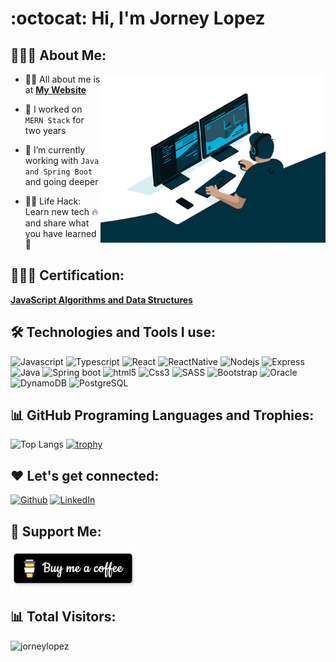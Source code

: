 <!-- <h1 align="center">Hello<img src="https://raw.githubusercontent.com/ABSphreak/ABSphreak/master/gifs/Hi.gif" width="30px"> I'm Software Engineer</h1> -->
<!-- 
<div align="center">
  <img src ="./banner.png" />
</div>

-->
# :octocat: Hi, I'm Jorney Lopez

## 👨🏻‍💻 About Me:

<img  src="./programming.gif" height="270px" align="right" />

- 🙋‍♂️ All about me is at <a href="https://jorneycr.github.io/" target="_blank">**My Website**</a>

- 🔭 I worked on `MERN Stack` for two years

- 🌱 I’m currently working with `Java and Spring Boot` and going deeper

<!-- - 💬 Ask me, If you need help 🚀 -->

- 👨‍💻 Life Hack: Learn new tech :fire: and share what you have learned :tada:

## 👨🏻‍💻 Certification:

<a href="https://www.freecodecamp.org/certification/fccac91bb0e-039e-4d04-972e-51156e8d5ce0/javascript-algorithms-and-data-structures" target="_blank">**JavaScript Algorithms and Data Structures**</a>


## 🛠️ Technologies and Tools I use:



<p>


<img alt="Javascript" src="https://img.shields.io/badge/JavaScript-323330?style=for-the-badge&logo=javascript&logoColor=F7DF1E"  height="25px"/>
<img alt="Typescript" src="https://img.shields.io/badge/Typescript-323330?style=for-the-badge&logo=Typescript&logoColor=2F74C0"  height="25px"/>
<img alt="React" src="https://img.shields.io/badge/React-20232A?style=for-the-badge&logo=react&logoColor=61DAFB" height="25px"/>
<img alt="ReactNative" src="https://img.shields.io/badge/react_native-%2320232a.svg?style=for-the-badge&logo=react&logoColor=%2361DAFB" height="25px"/>
<!-- <img alt="NextJs" src="https://img.shields.io/badge/Next-black?style=for-the-badge&logo=next.js&logoColor=white" height="25px"/> -->
  

<img alt="Nodejs" src="https://img.shields.io/badge/-Nodejs-43853d?style=flat-square&logo=Node.js&logoColor=white"  height="25px"/>
<img alt="Express" src="https://img.shields.io/badge/express.js-%23404d59.svg?style=for-the-badge&logo=express&logoColor=%2361DAFB" height="25px"/>
<!-- <img alt="NestJS" src="https://img.shields.io/badge/NestJS-black?style=for-the-badge&logo=NestJS&logoColor=white" height="25px"/> -->
  
<img alt="Java" src="https://res.cloudinary.com/practicaldev/image/fetch/s--KR6jSVNe--/c_limit%2Cf_auto%2Cfl_progressive%2Cq_auto%2Cw_880/https://img.shields.io/badge/Java-ED8B00%3Fstyle%3Dfor-the-badge%26logo%3Djava%26logoColor%3Dwhite"  height="25px"/>
<img alt="Spring boot" src="https://img.shields.io/badge/Spring boot-white?style=for-the-badge&logo=Spring boot&logoColor=green" height="25px"/>
  
<img alt="html5" src="https://img.shields.io/badge/HTML5-E34F26?style=for-the-badge&logo=html5&logoColor=white" height="25px"/>
<img alt="Css3" src="https://img.shields.io/badge/CSS3-1572B6?style=for-the-badge&logo=css3&logoColor=white" height="25px"/>
 <img alt="SASS" src="https://img.shields.io/badge/Sass-CC6699?style=for-the-badge&logo=sass&logoColor=white" height="25px"/>
<!-- <img alt="Tailwidcss" src="https://img.shields.io/badge/Tailwind_CSS-38B2AC?style=for-the-badge&logo=tailwind-css&logoColor=white" height="25px"/> -->
<img alt="Bootstrap" src="https://img.shields.io/badge/Bootstrap-563D7C?style=for-the-badge&logo=bootstrap&logoColor=white" height="25px"/>
<!--   
<img alt="C#" src="https://img.shields.io/badge/c%23-%23239120.svg?style=for-the-badge&logo=c-sharp&logoColor=white" height="25px"/>
<img alt=".Net" src="https://img.shields.io/badge/.NET-5C2D91?style=for-the-badge&logo=.net&logoColor=white" height="25px"/> -->
  
  
  
<!-- <img alt="Python" src="https://img.shields.io/badge/Python-323330?style=for-the-badge&logo=Python&logoColor=red"  height="25px"/> -->

<img alt="Oracle" src="https://img.shields.io/badge/Oracle-red?style=for-the-badge&logo=oracle&logoColor=white" height="25px"/>
<img alt="DynamoDB" src="https://img.shields.io/badge/-DynamoDB-F05032?style=flat-square&logo=DynamoDB&logoColor=white" height="25px"/>
<!-- <img alt="MongoDB" src="https://img.shields.io/badge/-MongoDB-13aa52?style=flat-square&logo=mongodb&logoColor=white"  height="25px"/> 
<img alt="MySQL" src="https://img.shields.io/badge/MySQL-0081CB?style=for-the-badge&logo=MySQL&logoColor=white" height="25px"/> -->
<img alt="PostgreSQL" src="https://img.shields.io/badge/PostgreSQL-0081CB?style=for-the-badge&logo=PostgreSQL&logoColor=white" height="25px"/>

<!-- 
<img alt="npm" src="https://img.shields.io/badge/NPM-%23000000.svg?style=for-the-badge&logo=npm&logoColor=white" height="25px"/>
<img alt="git" src="https://img.shields.io/badge/-Git-F05032?style=flat-square&logo=git&logoColor=white" height="25px"/>
<img alt="aws" src="https://img.shields.io/badge/Amazon_AWS-FF9900?style=for-the-badge&logo=amazonaws&logoColor=white" height="25px"/>
<img alt="gitlat" src="https://img.shields.io/badge/GitLab-330F63?style=for-the-badge&logo=gitlab&logoColor=white" height="25px"/> -->
<!-- <img alt="github" src="https://img.shields.io/badge/GitHub-100000?style=for-the-badge&logo=github&logoColor=white" height="25px"/> -->
<!-- <img alt="postman" src="https://img.shields.io/badge/-Postman-00C7B7?style=flat-square&logo=postman&logoColor=white" height="25px"/> -->

</p>

<!-- ## 📊 Information GITHUB:

![Github stats](https://github-readme-stats.vercel.app/api?username=daniellopez0426&hide=issues&theme=gruvbox&show_icons=true&hide_border=false&count_private=true&include_all_commits=true&line_height=24.5) -->


## 📊 GitHub Programing Languages and Trophies:
![Top Langs](https://github-readme-stats.vercel.app/api/top-langs/?username=jorneycr&layout=compact&theme=gruvbox&langs_count=8)
[![trophy](https://github-profile-trophy.vercel.app/?username=jorneycr&theme=onedark&title=Commits,Repositories,MultiLanguage,Followers,PullRequest,Issues&row=2&column=3)](https://github.com/jorneycr/github-profile-trophy)


## ❤️ Let's get connected:

<p>
  <a href="https://jorneycr.github.io/" target="_blank"><img alt="Github" target="_blank" src="https://jorneylm.netlify.app/favicon.ico" height="30px" /></a>
  <a href="https://www.linkedin.com/in/jorneycr/" target="_blank"><img alt="LinkedIn" target="_blank" src="https://img.shields.io/badge/linkedin-%230077B5.svg?&style=for-the-badge&logo=linkedin&logoColor=white"  height="30px"/></a>
<!--   <a href="https://www.instagram.com/#" target="_blank"><img alt="Instagram" target="_blank" src="https://img.shields.io/badge/Instagram-E4405F?style=for-the-badge&logo=instagram&logoColor=white"  height="30px"/></a>
 -->
  
</p>

 ## 🤝 Support Me:

<a href="https://www.buymeacoffee.com/jorneytechq" target="_blank"><img src="./coffee.png" alt="Buy Me A Coffee" height="60px" width="200px"></a> 


## 📊 Total Visitors:

<p align="left"> <img src="https://komarev.com/ghpvc/?username=jorneylopez&label=Profile%20views&color=0e75b6&style=flat" alt="jorneylopez" /> </p>
<!-- <p style="display:none;" align="left"> <img src="https://komarev.com/ghpvc/?username=jorneycr&label=Profile%20views&color=0e75b6&style=flat" alt="jorneylopez" /> </p> -->
  
